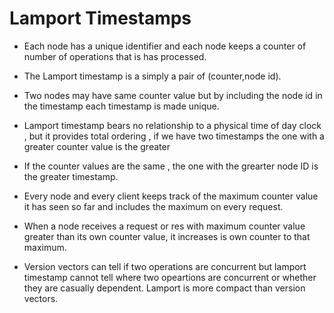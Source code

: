 # Lamport Timestamps

- Each node has a unique identifier and each node keeps a counter of number of operations that is has processed.

- The Lamport timestamp is a simply  a pair of (counter,node id). 

- Two nodes may have same counter value but by including the node id in the timestamp each timestamp is made unique.

- Lamport timestamp bears no relationship to a physical time of day clock , but it provides total ordering , if we have two timestamps the one with a greater counter value is the greater 

- If the counter values are the same , the one with the grearter node ID is the greater timestamp.

- Every node and every client keeps track of the maximum counter value it has seen so far and includes the maximum on every request.

- When a node receives a request or res with maximum counter value greater than its own counter value, it increases is own counter to that maximum.

- Version vectors can tell if two operations are concurrent but lamport timestamp cannot tell where two opeartions are concurrent or whether they are casually dependent. Lamport is more compact than version vectors.

